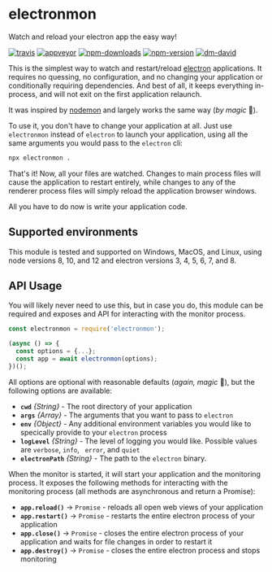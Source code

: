 # electronmon

Watch and reload your electron app the easy way!

[![travis][travis.svg]][travis.link]
[![appveyor][appveyor.svg]][appveyor.link]
[![npm-downloads][npm-downloads.svg]][npm.link]
[![npm-version][npm-version.svg]][npm.link]
[![dm-david][dm-david.svg]][dm-david.link]

[travis.svg]: https://travis-ci.com/catdad/electronmon.svg?branch=master
[travis.link]: https://travis-ci.com/catdad/electronmon
[appveyor.svg]: https://ci.appveyor.com/api/projects/status/github/catdad/electronmon?branch=master&svg=true
[appveyor.link]: https://ci.appveyor.com/project/catdad/electronmon
[npm-downloads.svg]: https://img.shields.io/npm/dm/electronmon.svg
[npm.link]: https://www.npmjs.com/package/electronmon
[npm-version.svg]: https://img.shields.io/npm/v/electronmon.svg
[dm-david.svg]: https://david-dm.org/catdad/electronmon.svg
[dm-david.link]: https://david-dm.org/catdad/electronmon

This is the simplest way to watch and restart/reload [electron](https://github.com/electron/electron) applications. It requires no quessing, no configuration, and no changing your application or conditionally requiring dependencies. And best of all, it keeps everything in-process, and will not exit on the first application relaunch.

It was inspired by [nodemon](https://github.com/remy/nodemon) and largely works the same way (_by magic_ 🧙).

To use it, you don't have to change your application at all. Just use `electronmon` instead of `electron` to launch your application, using all the same arguments you would pass to the `electron` cli:

```bash
npx electronmon .
```

That's it! Now, all your files are watched. Changes to main process files will cause the application to restart entirely, while changes to any of the renderer process files will simply reload the application browser windows.

All you have to do now is write your application code.

## Supported environments

This module is tested and supported on Windows, MacOS, and Linux, using node versions 8, 10, and 12 and electron versions 3, 4, 5, 6, 7, and 8.

## API Usage

You will likely never need to use this, but in case you do, this module can be required and exposes and API for interacting with the monitor process.

```javascript
const electronmon = require('electronmon');

(async () => {
  const options = {...};
  const app = await electronmon(options);
})();
```

All options are optional with reasonable defaults (_again, magic_ 🧙), but the following options are available:

* **`cwd`** _{String}_ - The root directory of your application
* **`args`** _{Array}_ - The arguments that you want to pass to `electron`
* **`env`** _{Object}_ - Any additional environment variables you would like to specically provide to your `electron` process
* **`logLevel`** _{String}_ - The level of logging you would like. Possible values are `verbose`, `info`, ` error`, and `quiet`
* **`electronPath`** _{String}_ - The path to the `electron` binary.

When the monitor is started, it will start your application and the monitoring process. It exposes the following methods for interacting with the monitoring process (all methods are asynchronous and return a Promise):

* **`app.reload()`** → `Promise` - reloads all open web views of your application
* **`app.restart()`** → `Promise` - restarts the entire electron process of your application
* **`app.close()`** → `Promise` - closes the entire electron process of your application and waits for file changes in order to restart it
* **`app.destroy()`** → `Promise` - closes the entire electron process and stops monitoring

